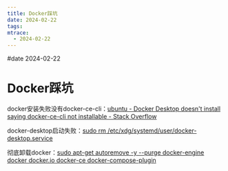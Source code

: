 ```yaml
---
title: Docker踩坑
date: 2024-02-22
tags: 
mtrace:
  - 2024-02-22
---
```


#date 2024-02-22

# Docker踩坑

docker安装失败没有docker-ce-cli：[ubuntu - Docker Desktop doesn't install saying docker-ce-cli not installable - Stack Overflow](https://stackoverflow.com/questions/72299444/docker-desktop-doesnt-install-saying-docker-ce-cli-not-installable)

docker-desktop启动失败：[sudo rm /etc/xdg/systemd/user/docker-desktop.service](https://stackoverflow.com/questions/75907472/docker-desktop-does-not-launch-on-ubuntu-failed-to-start-docker-desktop-service)

彻底卸载docker：[sudo apt-get autoremove -y --purge docker-engine docker docker.io docker-ce docker-compose-plugin](https://askubuntu.com/questions/935569/how-to-completely-uninstall-docker)